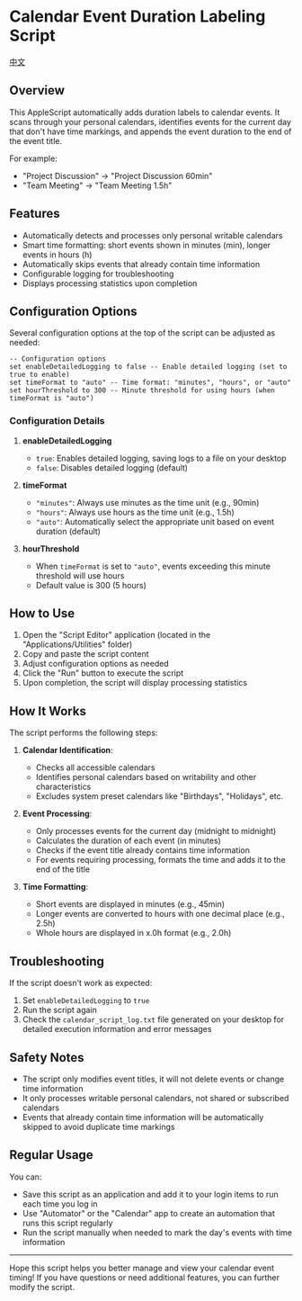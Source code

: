 ﻿# Calendar Event Duration Labeling Script

[中文](./readme_zh.md)

## Overview

This AppleScript automatically adds duration labels to calendar events. It scans through your personal calendars, identifies events for the current day that don't have time markings, and appends the event duration to the end of the event title.

For example:
- "Project Discussion" → "Project Discussion 60min"
- "Team Meeting" → "Team Meeting 1.5h"

## Features

- Automatically detects and processes only personal writable calendars
- Smart time formatting: short events shown in minutes (min), longer events in hours (h)
- Automatically skips events that already contain time information
- Configurable logging for troubleshooting
- Displays processing statistics upon completion

## Configuration Options

Several configuration options at the top of the script can be adjusted as needed:

```applescript
-- Configuration options
set enableDetailedLogging to false -- Enable detailed logging (set to true to enable)
set timeFormat to "auto" -- Time format: "minutes", "hours", or "auto"
set hourThreshold to 300 -- Minute threshold for using hours (when timeFormat is "auto")
```

### Configuration Details

1. **enableDetailedLogging**
   - `true`: Enables detailed logging, saving logs to a file on your desktop
   - `false`: Disables detailed logging (default)

2. **timeFormat**
   - `"minutes"`: Always use minutes as the time unit (e.g., 90min)
   - `"hours"`: Always use hours as the time unit (e.g., 1.5h)
   - `"auto"`: Automatically select the appropriate unit based on event duration (default)

3. **hourThreshold**
   - When `timeFormat` is set to `"auto"`, events exceeding this minute threshold will use hours
   - Default value is 300 (5 hours)

## How to Use

1. Open the "Script Editor" application (located in the "Applications/Utilities" folder)
2. Copy and paste the script content
3. Adjust configuration options as needed
4. Click the "Run" button to execute the script
5. Upon completion, the script will display processing statistics

## How It Works

The script performs the following steps:

1. **Calendar Identification**:
   - Checks all accessible calendars
   - Identifies personal calendars based on writability and other characteristics
   - Excludes system preset calendars like "Birthdays", "Holidays", etc.

2. **Event Processing**:
   - Only processes events for the current day (midnight to midnight)
   - Calculates the duration of each event (in minutes)
   - Checks if the event title already contains time information
   - For events requiring processing, formats the time and adds it to the end of the title

3. **Time Formatting**:
   - Short events are displayed in minutes (e.g., 45min)
   - Longer events are converted to hours with one decimal place (e.g., 2.5h)
   - Whole hours are displayed in x.0h format (e.g., 2.0h)

## Troubleshooting

If the script doesn't work as expected:

1. Set `enableDetailedLogging` to `true`
2. Run the script again
3. Check the `calendar_script_log.txt` file generated on your desktop for detailed execution information and error messages

## Safety Notes

- The script only modifies event titles, it will not delete events or change time information
- It only processes writable personal calendars, not shared or subscribed calendars
- Events that already contain time information will be automatically skipped to avoid duplicate time markings

## Regular Usage

You can:
- Save this script as an application and add it to your login items to run each time you log in
- Use "Automator" or the "Calendar" app to create an automation that runs this script regularly
- Run the script manually when needed to mark the day's events with time information

----

Hope this script helps you better manage and view your calendar event timing! If you have questions or need additional features, you can further modify the script.